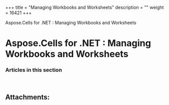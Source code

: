 +++
title = "Managing Workbooks and Worksheets" 
description = "" 
weight = 16421 
+++

Aspose.Cells for .NET : Managing Workbooks and Worksheets  

# Aspose.Cells for .NET : Managing Workbooks and Worksheets


### Articles in this section

           

 

## Attachments:


